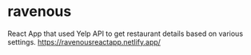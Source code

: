 # ravenous
React App that used Yelp API to get restaurant details based on various settings.
https://ravenousreactapp.netlify.app/
